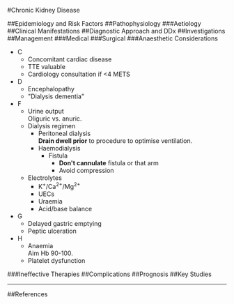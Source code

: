 #Chronic Kidney Disease

##Epidemiology and Risk Factors
##Pathophysiology
###Aetiology
##Clinical Manifestations
##Diagnostic Approach and DDx
##Investigations
##Management
###Medical
###Surgical
###Anaesthetic Considerations

* C
	* Concomitant cardiac disease
	* TTE valuable
	* Cardiology consultation if <4 METS
* D
	* Encephalopathy
	* "Dialysis dementia"
* F
	* Urine output  
	Oliguric vs. anuric.
	* Dialysis regimen
		* Peritoneal dialysis  
		**Drain dwell prior** to procedure to optimise ventilation.
		* Haemodialysis  
			* Fistula  
				* **Don't cannulate** fistula or that arm
				* Avoid compression
	* Electrolytes
		* K<sup>+</sup>/Ca<sup>2+</sup>/Mg<sup>2+</sup>
		* UECs
		* Uraemia
		* Acid/base balance
* G
	* Delayed gastric emptying
	* Peptic ulceration
* H
	* Anaemia  
	Aim Hb 90-100.
	* Platelet dysfunction

###Ineffective Therapies
##Complications
##Prognosis
##Key Studies

---
##References
